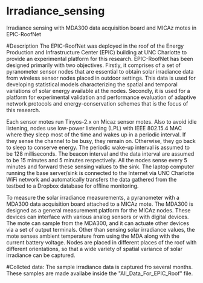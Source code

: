 # Irradiance_sensing
Irradiance sensing with MDA300 data acquisition board and MICAz motes in EPIC-RoofNet


#Description
The EPIC-RoofNet was deployed in the roof of the Energy Production and Infrastructure Center (EPIC) building at UNC Charlotte
to provide an experimental platform for this research. EPIC-RoofNet has been designed primarily with two objectives. Firstly, it comprises of a set of pyranometer sensor nodes that are essential to obtain solar irradiance data from wireless sensor nodes placed in outdoor settings. This data is used for developing statistical models characterizing the spatial and temporal variations of solar energy available at the nodes. Secondly, it is used for a platform for experimental validation and performance evaluation of adaptive network protocols and energy-conservation schemes that is the focus of this research. 

Each sensor motes run Tinyos-2.x on Micaz sensor motes. Also to avoid idle listening, nodes use low-power listening (LPL) with IEEE 802.15.4 MAC where they sleep most of the time and wakes up in a periodic interval. If they sense the channel to be busy, they remain on. Otherwise, they go back to sleep to conserve energy. The periodic wake-up interval is assumed to be 128 milliseconds. The beacon interval and the data interval are assumed to be 15 minutes and 5 minutes respectively. All the nodes sense every 5 minutes and forward these sensing values to the sink. The laptop computer running the base server/sink is connected to the Internet via UNC Charlotte WiFi network and automatically transfers the data gathered from the testbed to a Dropbox database for offline monitoring. 

To measure the solar irradiance measurements, a pyranometer with a MDA300 data acquisition board attached to a MICAz mote.
The MDA300 is designed as a general measurement platform for the MICAz nodes. These devices can interface with various analog sensors or with digital devices. The mote can sample from the MDA300, and it can actuate other devices via a set of output terminals. Other than sensing solar irradiance values, the mote senses ambient temperature from using the MDA along with the current battery voltage. Nodes are placed in different places of the roof with different orientations, so that a wide variety of
spatial variance of solar irradiance can be captured.

#Collcted data:
The sample irradiance data is captured fro several months. These samples are made availabe inside the "All_Data_For_EPIC_Roof" file. 


